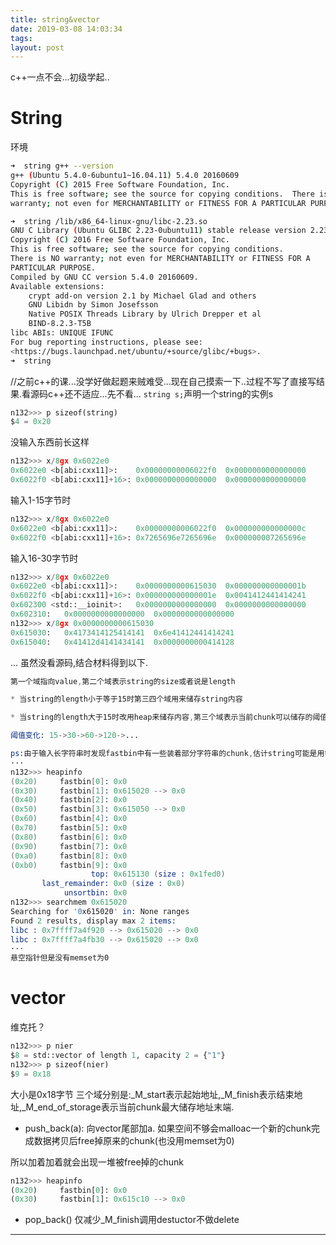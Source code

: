 ```yaml
---
title: string&vector
date: 2019-03-08 14:03:34
tags:
layout: post
---
```

c++一点不会...初级学起..
<!--more-->
# String
环境
```sh
➜  string g++ --version
g++ (Ubuntu 5.4.0-6ubuntu1~16.04.11) 5.4.0 20160609
Copyright (C) 2015 Free Software Foundation, Inc.
This is free software; see the source for copying conditions.  There is NO
warranty; not even for MERCHANTABILITY or FITNESS FOR A PARTICULAR PURPOSE.

➜  string /lib/x86_64-linux-gnu/libc-2.23.so 
GNU C Library (Ubuntu GLIBC 2.23-0ubuntu11) stable release version 2.23, by Roland McGrath et al.
Copyright (C) 2016 Free Software Foundation, Inc.
This is free software; see the source for copying conditions.
There is NO warranty; not even for MERCHANTABILITY or FITNESS FOR A
PARTICULAR PURPOSE.
Compiled by GNU CC version 5.4.0 20160609.
Available extensions:
	crypt add-on version 2.1 by Michael Glad and others
	GNU Libidn by Simon Josefsson
	Native POSIX Threads Library by Ulrich Drepper et al
	BIND-8.2.3-T5B
libc ABIs: UNIQUE IFUNC
For bug reporting instructions, please see:
<https://bugs.launchpad.net/ubuntu/+source/glibc/+bugs>.
➜  string 
```
//之前c++的课...没学好做起题来贼难受...现在自己摸索一下..过程不写了直接写结果.看源码c++还不适应...先不看...
`string s;`声明一个string的实例s
```python
n132>>> p sizeof(string)
$4 = 0x20
```
没输入东西前长这样
```python
n132>>> x/8gx 0x6022e0
0x6022e0 <b[abi:cxx11]>:	0x00000000006022f0	0x0000000000000000
0x6022f0 <b[abi:cxx11]+16>:	0x0000000000000000	0x0000000000000000
```
输入1-15字节时
```python
n132>>> x/8gx 0x6022e0
0x6022e0 <b[abi:cxx11]>:	0x00000000006022f0	0x000000000000000c
0x6022f0 <b[abi:cxx11]+16>:	0x7265696e7265696e	0x000000007265696e
```
输入16-30字节时
```python
n132>>> x/8gx 0x6022e0
0x6022e0 <b[abi:cxx11]>:	0x0000000000615030	0x000000000000001b
0x6022f0 <b[abi:cxx11]+16>:	0x000000000000001e	0x0041412441414241
0x602300 <std::__ioinit>:	0x0000000000000000	0x0000000000000000
0x602310:	0x0000000000000000	0x0000000000000000
n132>>> x/8gx 0x0000000000615030
0x615030:	0x4173414125414141	0x6e41412441414241
0x615040:	0x41412d4141434141	0x0000000000414128
```
...
虽然没看源码,结合材料得到以下.
```s
第一个域指向value,第二个域表示string的size或者说是length

* 当string的length小于等于15时第三四个域用来储存string内容

* 当string的length大于15时改用heap来储存内容,第三个域表示当前chunk可以储存的阈值capcity.

阈值变化: 15->30->60->120->...

ps:由于输入长字符串时发现fastbin中有一些装着部分字符串的chunk,估计string可能是用尝试的办法..不过这看起来有些蠢..有朝一日去读读源码
···
n132>>> heapinfo
(0x20)     fastbin[0]: 0x0
(0x30)     fastbin[1]: 0x615020 --> 0x0
(0x40)     fastbin[2]: 0x0
(0x50)     fastbin[3]: 0x615050 --> 0x0
(0x60)     fastbin[4]: 0x0
(0x70)     fastbin[5]: 0x0
(0x80)     fastbin[6]: 0x0
(0x90)     fastbin[7]: 0x0
(0xa0)     fastbin[8]: 0x0
(0xb0)     fastbin[9]: 0x0
                  top: 0x615130 (size : 0x1fed0) 
       last_remainder: 0x0 (size : 0x0) 
            unsortbin: 0x0
n132>>> searchmem 0x615020
Searching for '0x615020' in: None ranges
Found 2 results, display max 2 items:
libc : 0x7ffff7a4f920 --> 0x615020 --> 0x0 
libc : 0x7ffff7a4fb30 --> 0x615020 --> 0x0 
···
悬空指针但是没有memset为0
```

# vector
维克托？
```python
n132>>> p nier
$8 = std::vector of length 1, capacity 2 = {"1"}
n132>>> p sizeof(nier)
$9 = 0x18
```
大小是0x18字节
三个域分别是:_M_start表示起始地址,_M_finish表示结束地址,_M_end_of_storage表示当前chunk最大储存地址末端.

* push_back(a):
向vector尾部加a.
如果空间不够会malloac一个新的chunk完成数据拷贝后free掉原来的chunk(也没用memset为0)

所以加着加着就会出现一堆被free掉的chunk
```python
n132>>> heapinfo
(0x20)     fastbin[0]: 0x0
(0x30)     fastbin[1]: 0x615c10 --> 0x0
```
* pop_back()
仅减少_M_finish调用destuctor不做delete




---








